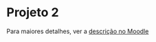 # Projeto 2

Para maiores detalhes, ver a [descrição no Moodle](https://moodle.ifsc.edu.br/mod/page/view.php?id=713869)
